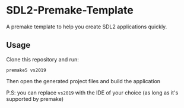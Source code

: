 # SDL2-Premake-Template
A premake template to help you create SDL2 applications quickly.

## Usage
Clone this repository and run:
``` 
premake5 vs2019
```
Then open the generated project files and build the application

P.S: you can replace `vs2019` with the IDE of your choice (as long as it's supported by premake)
